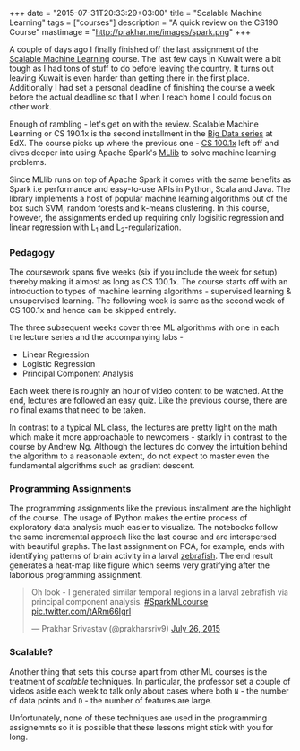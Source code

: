 +++
date = "2015-07-31T20:33:29+03:00"
title = "Scalable Machine Learning"
tags = ["courses"]
description = "A quick review on the CS190 Course"
mastimage = "http://prakhar.me/images/spark.png"
+++

A couple of days ago I finally finished off the last assignment of the [Scalable Machine Learning](https://www.edx.org/course/scalable-machine-learning-uc-berkeleyx-cs190-1x) course. The last few days in Kuwait were a bit tough as I had tons of stuff to do before leaving the country. It turns out leaving Kuwait is even harder than getting there in the first place. Additionally I had set a personal deadline of finishing the course a week before the actual deadline so that I when I reach home I could focus on other work.

Enough of rambling - let's get on with the review. Scalable Machine Learning or CS 190.1x is the second installment in the [Big Data series](https://www.edx.org/xseries) at EdX. The course picks up where the previous one - [CS 100.1x](https://www.edx.org/course/introduction-big-data-apache-spark-uc-berkeleyx-cs100-1x) left off and dives deeper into using Apache Spark's [MLlib](http://spark.apache.org/mllib/) to solve machine learning problems.

Since MLlib runs on top of Apache Spark it comes with the same
benefits as Spark i.e performance and easy-to-use APIs in Python,
Scala and Java. The library implements a host of popular machine learning algorithms out of the box such SVM, random forests and k-means clustering. In this course, however, the assignments ended up requiring only logisitic regression and linear regression with L<sub>1</sub> and L<sub>2</sub>-regularization.

### Pedagogy

The coursework spans five weeks (six if you include the week for setup) thereby making it almost as long as CS 100.1x. The course starts off with an introduction to types of machine learning algorithms - supervised learning & unsupervised learning. The following week is same as the second week of CS 100.1x and hence can be skipped entirely.

The three subsequent weeks cover three ML algorithms with one in each the lecture series and the accompanying labs -

- Linear Regression
- Logistic Regression
- Principal Component Analysis

Each week there is roughly an hour of video content to be watched. At the end, lectures are followed an easy quiz. Like the previous course, there are no final exams that need to be taken.

In contrast to a typical ML class, the lectures are pretty light on the math which make it more approachable to newcomers - starkly in contrast to the course by Andrew Ng. Although the lectures do convey the intuition behind the algorithm to a reasonable extent, do not expect to master even the fundamental algorithms such as gradient descent.

### Programming Assignments
The programming assignments like the previous installment are the highlight of the course. The usage of IPython makes the entire process of exploratory data analysis much easier to visualize. The notebooks follow the same incremental approach like the last course and are interspersed with beautiful graphs. 
The last assignment on PCA, for example, ends with identifying patterns of brain activity in a larval [zebrafish](https://en.wikipedia.org/wiki/Zebrafish). The end result generates a heat-map like figure which seems very gratifying after the laborious programming assignment.

<blockquote class="twitter-tweet tw-align-center" lang="en"><p lang="en" dir="ltr">Oh look - I generated similar temporal regions in a larval zebrafish via principal component analysis. <a href="https://twitter.com/hashtag/SparkMLcourse?src=hash">#SparkMLcourse</a> <a href="http://t.co/tARm66Igrl">pic.twitter.com/tARm66Igrl</a></p>&mdash; Prakhar Srivastav (@prakharsriv9) <a href="https://twitter.com/prakharsriv9/status/625441171985297408">July 26, 2015</a></blockquote>
<script async src="//platform.twitter.com/widgets.js" charset="utf-8"></script>

### Scalable?
Another thing that sets this course apart from other ML courses is the treatment of *scalable* techniques. In particular, the professor set a couple of videos aside each week to talk only about cases where both `N` - the number of data points and `D` - the number of features are large.

Unfortunately, none of these techniques are used in the programming assignemnts so it is possible that these lessons might stick with you for long.
